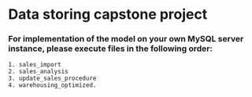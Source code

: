 # Data storing capstone project

### For implementation of the model on your own MySQL server instance, please execute files in the following order:
    1. sales_import
    2. sales_analysis
    3. update_sales_procedure
    4. warehousing_optimized.